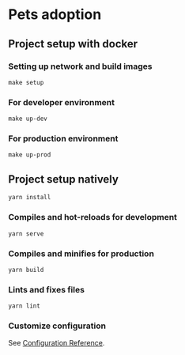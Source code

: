 # Pets adoption

## Project setup with docker

### Setting up network and build images

```
make setup
```

### For developer environment

```
make up-dev
```

### For production environment

```
make up-prod
```

## Project setup natively
```
yarn install
```

### Compiles and hot-reloads for development
```
yarn serve
```

### Compiles and minifies for production
```
yarn build
```

### Lints and fixes files
```
yarn lint
```

### Customize configuration
See [Configuration Reference](https://cli.vuejs.org/config/).
